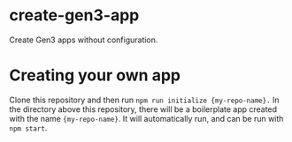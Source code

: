 # create-gen3-app
Create Gen3 apps without configuration.

# Creating your own app
Clone this repository and then run `npm run initialize {my-repo-name}.` 
In the directory above this repository, there will be a boilerplate app created with the name `{my-repo-name}`.
It will automatically run, and can be run with `npm start`.

